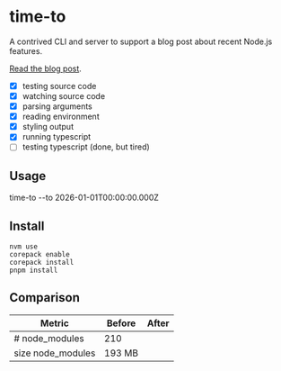 # time-to

A contrived CLI and server to support a blog post about recent Node.js features.

[Read the blog post](https://brianmuenzenmeyer.com/posts/2024-do-i-need-this-node-dependency/).

- [x] testing source code
- [x] watching source code
- [x] parsing arguments
- [x] reading environment
- [x] styling output
- [x] running typescript
- [ ] testing typescript (done, but tired)

## Usage

time-to --to 2026-01-01T00:00:00.000Z

## Install

```
nvm use
corepack enable
corepack install
pnpm install
```

## Comparison

| Metric | Before | After |
| - | - | - |
| # node_modules | 210 | |
| size node_modules | 193 MB | |